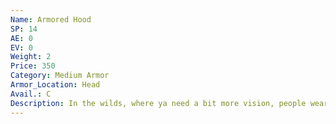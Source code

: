```yaml
---
Name: Armored Hood
SP: 14
AE: 0
EV: 0
Weight: 2
Price: 350
Category: Medium Armor
Armor_Location: Head
Avail.: C
Description: In the wilds, where ya need a bit more vision, people wear hoods. ‘specially the elves. Made of heavy leather, thick twine, and layers of linen. They’re treated to be hard enough to stop a slash or a bolt from a small hand crossbow.
---
```

